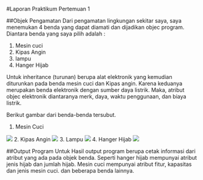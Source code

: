 #Laporan Praktikum Pertemuan 1

##Objek Pengamatan
Dari pengamatan lingkungan sekitar saya, saya menemukan 4 benda yang dapat diamati dan dijadikan objec program. Diantara benda yang saya pilih adalah :
1. Mesin cuci
2. Kipas Angin
3. lampu
4. Hanger Hijab

Untuk inheritance (turunan) berupa alat elektronik yang kemudian diturunkan pada benda mesin cuci dan Kipas angin. Karena keduanya merupakan benda elektronik dengan sumber daya listrik. Maka, atribut objec elektronik diantaranya merk, daya, waktu penggunaan, dan biaya listrik. 

Berikut gambar dari benda-benda tersubut.
1. Mesin Cuci
<img src="MesinCuci.jpg">
2. Kipas Angin
<img src="KipasAngin.jpg">
3. Lampu
<img src="Lampu.jpg">
4. Hanger Hijab
<img src="HangerHijab.jpg">

##Output Program
Untuk Hasil output program berupa cetak informasi dari atribut yang ada pada objek benda. Seperti hanger hijab mempunyai atribut jenis hijab dan jumlah hijab. Mesin cuci mempunyai atribut fitur, kapasitas dan jenis mesin cuci. dan beberapa benda lainnya.

